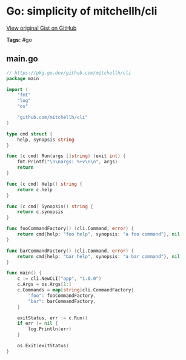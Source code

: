 # Go: simplicity of mitchellh/cli 

[View original Gist on GitHub](https://gist.github.com/Integralist/9ea80fda8f332baf87844afa7ee63139)

**Tags:** #go

## main.go

```go
// https://pkg.go.dev/github.com/mitchellh/cli
package main

import (
	"fmt"
	"log"
	"os"

	"github.com/mitchellh/cli"
)

type cmd struct {
	help, synopsis string
}

func (c cmd) Run(args []string) (exit int) {
	fmt.Printf("\n\nargs: %+v\n\n", args)
	return
}

func (c cmd) Help() string {
	return c.help
}

func (c cmd) Synopsis() string {
	return c.synopsis
}

func fooCommandFactory() (cli.Command, error) {
	return cmd{help: "foo help", synopsis: "a foo command"}, nil
}

func barCommandFactory() (cli.Command, error) {
	return cmd{help: "bar help", synopsis: "a bar command"}, nil
}

func main() {
	c := cli.NewCLI("app", "1.0.0")
	c.Args = os.Args[1:]
	c.Commands = map[string]cli.CommandFactory{
		"foo": fooCommandFactory,
		"bar": barCommandFactory,
	}

	exitStatus, err := c.Run()
	if err != nil {
		log.Println(err)
	}

	os.Exit(exitStatus)
}
```


